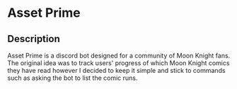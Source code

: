 # Asset Prime

## Description

Asset Prime is a discord bot designed for a community of Moon Knight fans. The original idea was to track users' progress of which Moon Knight comics they have read however I decided to keep it simple and stick to commands such as asking the bot to list the comic runs.